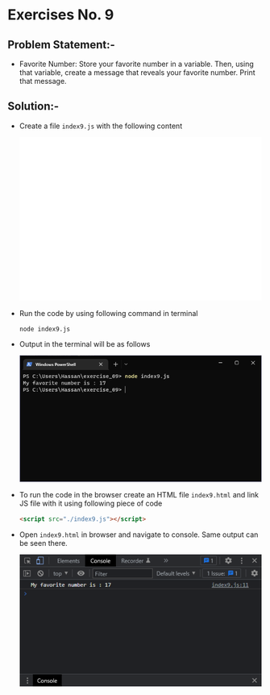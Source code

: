 # Exercises No. 9

## Problem Statement:-

- Favorite Number:
  Store your favorite number in a variable.
  Then, using that variable,
  create a message that reveals your favorite number.
  Print that message.

## Solution:-

- Create a file `index9.js` with the following content

  ![Exercise 09 JS Code](../snaps/q9p1.svg)

- Run the code by using following command in terminal

  ```
  node index9.js
  ```

- Output in the terminal will be as follows

  ![Exercise 09 Terminal Output](../snaps/q9p2.PNG)

- To run the code in the browser create an HTML file `index9.html` and link JS file with it using following piece of code

  ```html
  <script src="./index9.js"></script>
  ```

- Open `index9.html` in browser and navigate to console. Same output can be seen there.

  ![Exercise 09 Console Output](../snaps/q9p3.PNG)
